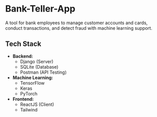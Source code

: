 # Bank-Teller-App

A tool for bank employees to manage customer accounts and cards, conduct transactions, and detect fraud with machine learning support.

## Tech Stack

-   **Backend:**
    -   Django (Server)
    -   SQLite (Database)
    -   Postman (API Testing)
-   **Machine Learning:**
    -   TensorFlow
    -   Keras
    -   PyTorch
-   **Frontend:**
    -   ReactJS (Client)
    -   Tailwind
